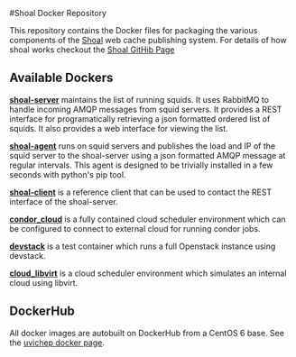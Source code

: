 #Shoal Docker Repository

This repository contains the Docker files for packaging the various components of the [Shoal](https://github.com/hep-gc/shoal)
web cache publishing system. For details of how shoal works checkout the [Shoal GitHib Page](https://github.com/hep-gc/shoal)


## Available Dockers

[**shoal-server**](shoal-server) maintains the list of running squids. It uses RabbitMQ to handle incoming AMQP messages from 
squid servers. It provides a REST interface for programatically retrieving a json formatted ordered list of squids.
It also provides a web interface for viewing the list.

[**shoal-agent**](shoal-agent) runs on squid servers and publishes the load and IP of the squid server to the shoal-server using 
a json formatted AMQP message at regular intervals. This agent is designed to be trivially installed in a
few seconds with python's pip tool.

[**shoal-client**](shoal-client) is a reference client that can be used to contact the REST interface of the shoal-server.

[**condor_cloud**](condor_cloud) is a fully contained cloud scheduler environment which can be configured to connect to external cloud for running condor jobs.

[**devstack**](devstack) is a test container which runs a full Openstack instance using devstack.

[**cloud_libvirt**](cloud_libvirt) is a cloud scheduler environment which simulates an internal cloud using libvirt.

## DockerHub

All docker images are autobuilt on DockerHub from a CentOS 6 base. See the  [uvichep docker page](https://registry.hub.docker.com/repos/uvichep/).


